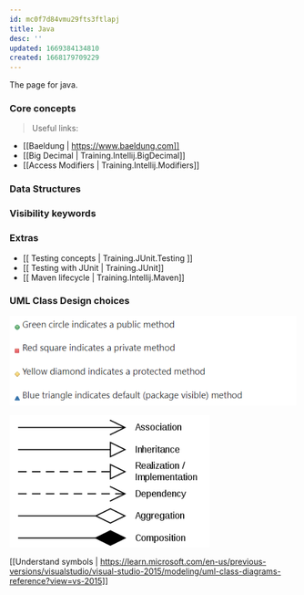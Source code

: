 ```yaml
---
id: mc0f7d84vmu29fts3ftlapj
title: Java
desc: ''
updated: 1669384134810
created: 1668179709229
---
```

The page for java.

### Core concepts

> Useful links:
- [[Baeldung | https://www.baeldung.com]]
- [[Big Decimal | Training.Intellij.BigDecimal]]
- [[Access Modifiers | Training.Intellij.Modifiers]]

### Data Structures

### Visibility keywords

### Extras
- [[ Testing concepts | Training.JUnit.Testing ]]
- [[ Testing with JUnit | Training.JUnit]]
- [[ Maven lifecycle | Training.Intellij.Maven]]

### UML Class Design choices
![](2022-11-25-10-27-18.png)

![](2022-11-25-13-48-48.png)

[[Understand symbols | https://learn.microsoft.com/en-us/previous-versions/visualstudio/visual-studio-2015/modeling/uml-class-diagrams-reference?view=vs-2015]]